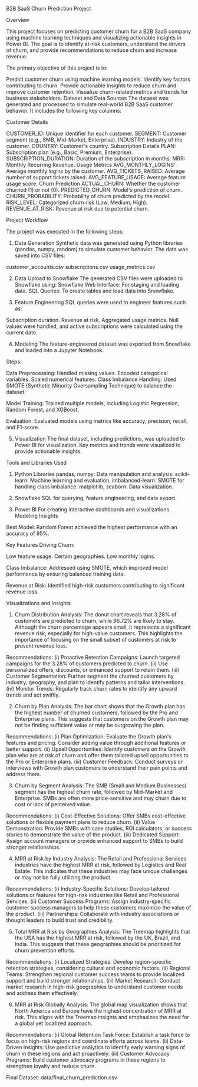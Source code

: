 B2B SaaS Churn Prediction Project

Overview

This project focuses on predicting customer churn for a B2B SaaS company using machine learning techniques and visualizing actionable insights in Power BI. The goal is to identify at-risk customers, understand the drivers of churn, and provide recommendations to reduce churn and increase revenue.


The primary objective of this project is to:

Predict customer churn using machine learning models.
Identify key factors contributing to churn.
Provide actionable insights to reduce churn and improve customer retention.
Visualize churn-related metrics and trends for business stakeholders.
Dataset and Data Sources
The dataset was generated and processed to simulate real-world B2B SaaS customer behavior. It includes the following key columns:


Customer Details

CUSTOMER_ID: Unique identifier for each customer.
SEGMENT: Customer segment (e.g., SMB, Mid-Market, Enterprise).
INDUSTRY: Industry of the customer.
COUNTRY: Customer's country.
Subscription Details
PLAN: Subscription plan (e.g., Basic, Premium, Enterprise).
SUBSCRIPTION_DURATION: Duration of the subscription in months.
MRR: Monthly Recurring Revenue.
Usage Metrics
AVG_MONTHLY_LOGINS: Average monthly logins by the customer.
AVG_TICKETS_RAISED: Average number of support tickets raised.
AVG_FEATURE_USAGE: Average feature usage score.
Churn Prediction
ACTUAL_CHURN: Whether the customer churned (1) or not (0).
PREDICTED_CHURN: Model's prediction of churn.
CHURN_PROBABILITY: Probability of churn predicted by the model.
RISK_LEVEL: Categorized churn risk (Low, Medium, High).
REVENUE_AT_RISK: Revenue at risk due to potential churn.


Project Workflow

The project was executed in the following steps:

1. Data Generation
Synthetic data was generated using Python libraries (pandas, numpy, random) to simulate customer behavior.
The data was saved into CSV files:

customer_accounts.csv
subscriptions.csv
usage_metrics.csv


2. Data Upload to Snowflake
The generated CSV files were uploaded to Snowflake using:
Snowflake Web Interface: For staging and loading data.
SQL Queries: To create tables and load data into Snowflake.


3. Feature Engineering
SQL queries were used to engineer features such as:

Subscription duration.
Revenue at risk.
Aggregated usage metrics.
Null values were handled, and active subscriptions were calculated using the current date.


4. Modeling
The feature-engineered dataset was exported from Snowflake and loaded into a Jupyter Notebook.

Steps:

Data Preprocessing:
Handled missing values.
Encoded categorical variables.
Scaled numerical features.
Class Imbalance Handling:
Used SMOTE (Synthetic Minority Oversampling Technique) to balance the dataset.

Model Training:
Trained multiple models, including Logistic Regression, Random Forest, and XGBoost.

Evaluation:
Evaluated models using metrics like accuracy, precision, recall, and F1-score.


5. Visualization
The final dataset, including predictions, was uploaded to Power BI for visualization.
Key metrics and trends were visualized to provide actionable insights.



Tools and Libraries Used

1. Python Libraries
pandas, numpy: Data manipulation and analysis.
scikit-learn: Machine learning and evaluation.
imbalanced-learn: SMOTE for handling class imbalance.
matplotlib, seaborn: Data visualization.


2. Snowflake
SQL for querying, feature engineering, and data export.


3. Power BI
For creating interactive dashboards and visualizations.
Modeling Insights


Best Model: Random Forest achieved the highest performance with an accuracy of 95%.


Key Features Driving Churn:

Low feature usage.
Certain geographies.
Low monthly logins.


Class Imbalance: Addressed using SMOTE, which improved model performance by ensuring balanced training data.


Revenue at Risk: Identified high-risk customers contributing to significant revenue loss.


Visualizations and Insights

1. Churn Distribution
Analysis:
The donut chart reveals that 3.28% of customers are predicted to churn, while 96.72% are likely to stay. Although the churn percentage appears small, it represents a significant revenue risk, especially for high-value customers. 
This highlights the importance of focusing on the small subset of customers at risk to prevent revenue loss.

Recommendations:
(i)   Proactive Retention Campaigns: Launch targeted campaigns for the 3.28% of customers predicted to churn. 
(ii)  Use personalized offers, discounts, or enhanced support to retain them. 
(iii) Customer Segmentation: Further segment the churned customers by industry, geography, and plan to identify patterns and tailor interventions. 
(iv)  Monitor Trends: Regularly track churn rates to identify any upward trends and act swiftly. 

2. Churn by Plan
Analysis:
The bar chart shows that the Growth plan has the highest number of churned customers, followed by the Pro and Enterprise plans.
This suggests that customers on the Growth plan may not be finding sufficient value or may be outgrowing the plan.

Recommendations:
(i)   Plan Optimization: Evaluate the Growth plan's features and pricing. Consider adding value through additional features or better support. 
(ii)  Upsell Opportunities: Identify customers on the Growth plan who are at risk of churn and offer them tailored upsell opportunities to the Pro or Enterprise plans. 
(iii) Customer Feedback: Conduct surveys or interviews with Growth plan customers to understand their pain points and address them.

3. Churn by Segment
Analysis:
The SMB (Small and Medium Businesses) segment has the highest churn rate, followed by Mid-Market and Enterprise.
SMBs are often more price-sensitive and may churn due to cost or lack of perceived value.

Recommendations:
(i)   Cost-Effective Solutions: Offer SMBs cost-effective solutions or flexible payment plans to reduce churn. 
(ii)  Value Demonstration: Provide SMBs with case studies, ROI calculators, or success stories to demonstrate the value of the product. 
(iii) Dedicated Support: Assign account managers or provide enhanced support to SMBs to build stronger relationships.

4. MRR at Risk by Industry
Analysis:
The Retail and Professional Services industries have the highest MRR at risk, followed by Logistics and Real Estate.
This indicates that these industries may face unique challenges or may not be fully utilizing the product.

Recommendations:
(i)   Industry-Specific Solutions: Develop tailored solutions or features for high-risk industries like Retail and Professional Services. 
(ii)  Customer Success Programs: Assign industry-specific customer success managers to help these customers maximize the value of the product. 
(iii) Partnerships: Collaborate with industry associations or thought leaders to build trust and credibility. 

5. Total MRR at Risk by Geographies
Analysis:
The Treemap highlights that the USA has the highest MRR at risk, followed by the UK, Brazil, and India.
This suggests that these geographies should be prioritized for churn prevention efforts.

Recommendations:
(i)   Localized Strategies: Develop region-specific retention strategies, considering cultural and economic factors. 
(ii)  Regional Teams: Strengthen regional customer success teams to provide localized support and build stronger relationships. 
(iii) Market Research: Conduct market research in high-risk geographies to understand customer needs and address them effectively.

6. MRR at Risk Globally
Analysis:
The global map visualization shows that North America and Europe have the highest concentration of MRR at risk.
This aligns with the Treemap insights and emphasizes the need for a global yet localized approach.

Recommendations:
(i)   Global Retention Task Force: Establish a task force to focus on high-risk regions and coordinate efforts across teams. 
(ii)  Data-Driven Insights: Use predictive analytics to identify early warning signs of churn in these regions and act proactively. 
(iii) Customer Advocacy Programs: Build customer advocacy programs in these regions to strengthen loyalty and reduce churn.

Final Dataset: data/final_churn_prediction.csv
